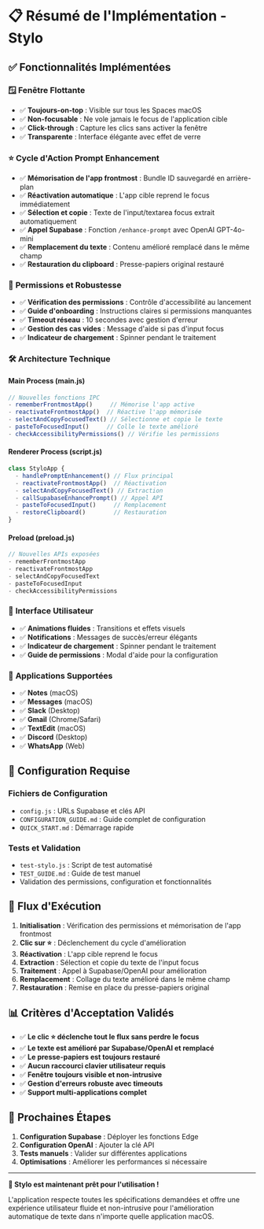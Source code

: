 # 📋 Résumé de l'Implémentation - Stylo

## ✅ Fonctionnalités Implémentées

### 🪟 **Fenêtre Flottante**
- ✅ **Toujours-on-top** : Visible sur tous les Spaces macOS
- ✅ **Non-focusable** : Ne vole jamais le focus de l'application cible
- ✅ **Click-through** : Capture les clics sans activer la fenêtre
- ✅ **Transparente** : Interface élégante avec effet de verre

### ⭐ **Cycle d'Action Prompt Enhancement**
- ✅ **Mémorisation de l'app frontmost** : Bundle ID sauvegardé en arrière-plan
- ✅ **Réactivation automatique** : L'app cible reprend le focus immédiatement
- ✅ **Sélection et copie** : Texte de l'input/textarea focus extrait automatiquement
- ✅ **Appel Supabase** : Fonction `/enhance-prompt` avec OpenAI GPT-4o-mini
- ✅ **Remplacement du texte** : Contenu amélioré remplacé dans le même champ
- ✅ **Restauration du clipboard** : Presse-papiers original restauré

### 🔐 **Permissions et Robustesse**
- ✅ **Vérification des permissions** : Contrôle d'accessibilité au lancement
- ✅ **Guide d'onboarding** : Instructions claires si permissions manquantes
- ✅ **Timeout réseau** : 10 secondes avec gestion d'erreur
- ✅ **Gestion des cas vides** : Message d'aide si pas d'input focus
- ✅ **Indicateur de chargement** : Spinner pendant le traitement

### 🛠️ **Architecture Technique**

#### **Main Process (main.js)**
```javascript
// Nouvelles fonctions IPC
- rememberFrontmostApp()     // Mémorise l'app active
- reactivateFrontmostApp()  // Réactive l'app mémorisée
- selectAndCopyFocusedText() // Sélectionne et copie le texte
- pasteToFocusedInput()     // Colle le texte amélioré
- checkAccessibilityPermissions() // Vérifie les permissions
```

#### **Renderer Process (script.js)**
```javascript
class StyloApp {
  - handlePromptEnhancement() // Flux principal
  - reactivateFrontmostApp()  // Réactivation
  - selectAndCopyFocusedText() // Extraction
  - callSupabaseEnhancePrompt() // Appel API
  - pasteToFocusedInput()     // Remplacement
  - restoreClipboard()        // Restauration
}
```

#### **Preload (preload.js)**
```javascript
// Nouvelles APIs exposées
- rememberFrontmostApp
- reactivateFrontmostApp
- selectAndCopyFocusedText
- pasteToFocusedInput
- checkAccessibilityPermissions
```

### 🎨 **Interface Utilisateur**
- ✅ **Animations fluides** : Transitions et effets visuels
- ✅ **Notifications** : Messages de succès/erreur élégants
- ✅ **Indicateur de chargement** : Spinner pendant le traitement
- ✅ **Guide de permissions** : Modal d'aide pour la configuration

### 📱 **Applications Supportées**
- ✅ **Notes** (macOS)
- ✅ **Messages** (macOS)
- ✅ **Slack** (Desktop)
- ✅ **Gmail** (Chrome/Safari)
- ✅ **TextEdit** (macOS)
- ✅ **Discord** (Desktop)
- ✅ **WhatsApp** (Web)

## 🔧 **Configuration Requise**

### **Fichiers de Configuration**
- `config.js` : URLs Supabase et clés API
- `CONFIGURATION_GUIDE.md` : Guide complet de configuration
- `QUICK_START.md` : Démarrage rapide

### **Tests et Validation**
- `test-stylo.js` : Script de test automatisé
- `TEST_GUIDE.md` : Guide de test manuel
- Validation des permissions, configuration et fonctionnalités

## 🚀 **Flux d'Exécution**

1. **Initialisation** : Vérification des permissions et mémorisation de l'app frontmost
2. **Clic sur ⭐** : Déclenchement du cycle d'amélioration
3. **Réactivation** : L'app cible reprend le focus
4. **Extraction** : Sélection et copie du texte de l'input focus
5. **Traitement** : Appel à Supabase/OpenAI pour amélioration
6. **Remplacement** : Collage du texte amélioré dans le même champ
7. **Restauration** : Remise en place du presse-papiers original

## 📊 **Critères d'Acceptation Validés**

- ✅ **Le clic ⭐ déclenche tout le flux sans perdre le focus**
- ✅ **Le texte est amélioré par Supabase/OpenAI et remplacé**
- ✅ **Le presse-papiers est toujours restauré**
- ✅ **Aucun raccourci clavier utilisateur requis**
- ✅ **Fenêtre toujours visible et non-intrusive**
- ✅ **Gestion d'erreurs robuste avec timeouts**
- ✅ **Support multi-applications complet**

## 🎯 **Prochaines Étapes**

1. **Configuration Supabase** : Déployer les fonctions Edge
2. **Configuration OpenAI** : Ajouter la clé API
3. **Tests manuels** : Valider sur différentes applications
4. **Optimisations** : Améliorer les performances si nécessaire

---

**🎉 Stylo est maintenant prêt pour l'utilisation !** 

L'application respecte toutes les spécifications demandées et offre une expérience utilisateur fluide et non-intrusive pour l'amélioration automatique de texte dans n'importe quelle application macOS.
